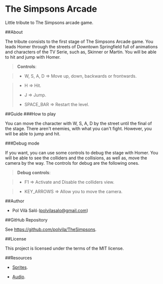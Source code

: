 # The Simpsons Arcade
Little tribute to The Simpsons arcade game.

##About

The tribute consists to the first stage of The Simpsons Arcade game. You leads Homer through the streets of Downtown Springfield full of animations and characters of the TV Serie, such as, Skinner or Martin. You will be able to hit and jump with Homer.

>**Controls**:

> - W, S, A, D ⇒ Move up, down, backwards or frontwards. 

> - H ⇒ Hit.
> 
> - J ⇒ Jump.
> 
> - SPACE_BAR ⇒ Restart the level.

##Guide
###How to play

You can move the character with W, S, A, D by the street until the final of the stage. There aren't enemies, with what you can't fight. However, you will be able to jump and hit.

###Debug mode

If you want, you can use some controls to debug the stage with Homer. You will be able to see the colliders and the collisions, as well as, move the camera by the way. The controls for debug are the following ones.

>**Debug controls**:

> - F1 ⇒ Activate and Disable the colliders view.

> - KEY_ARROWS ⇒ Allow you to move the camera.

##Author

- Pol Vilà Saló ([polvilasalo@gmail.com](mailto:polvilasalo@gmail.com))

##GitHub Repository

See https://github.com/polvila/TheSimpsons.

##License

This project is licensed under the terms of the MIT license.

##Resources

- [Sprites][1].
- [Audio][2].

  [1]: https://www.spriters-resource.com/arcade/simpsons/
  [2]: http://downloads.khinsider.com/game-soundtracks/album/the-simpsons-arcade-
